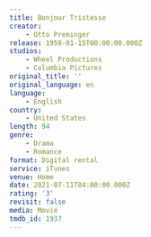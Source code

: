 ```yaml
---
title: Bonjour Tristesse
creator:
    - Otto Preminger
release: 1958-01-15T00:00:00.000Z
studios:
    - Wheel Productions
    - Columbia Pictures
original_title: ''
original_language: en
language:
    - English
country:
    - United States
length: 94
genre:
    - Drama
    - Romance
format: Digital rental
service: iTunes
venue: Home
date: 2021-07-11T04:00:00.000Z
rating: '3'
revisit: false
media: Movie
tmdb_id: 1937
---
```




